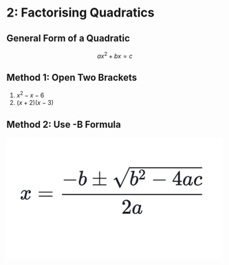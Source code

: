 # 2: Factorising Quadratics

## General Form of a Quadratic

$$
ax^2+bx=c
$$

## Method 1: Open Two Brackets

1. $x^2-x-6$
2. $(x+2)(x-3)$

## Method 2: Use -B Formula

![Use -B Formula](2-factorising-quadratic/1.png)
